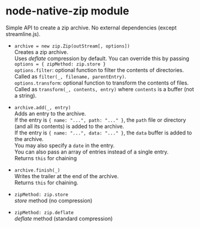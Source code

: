 
# node-native-zip module

Simple API to create a zip archive. No external dependencies (except streamline.js).

* `archive = new zip.Zip(outStream[, options])`  
  Creates a zip archive.  
  Uses _deflate_ compression by default. You can override this by passing  
  `options = { zipMethod: zip.store }`  
  `options.filter`:  optional function to filter the contents of directories.  
  Called as `filter(_, filename, parentEntry)`.  
  `options.transform`:  optional function to transform the contents of files.  
  Called as `transform(_, contents, entry)` where `contents` is a buffer (not a string).

* `archive.add(_, entry)`  
  Adds an entry to the archive.  
  If the entry is `{ name: "...", path: "..." }`,
  the `path` file or directory (and all its contents) is added to the archive.  
  If the entry is `{ name: "...", data: "..." }`,
  the `data` buffer is added to the archive.  
  You may also specify a `date` in the entry.  
  You can also pass an array of entries instead of a single entry.  
  Returns `this` for chaining

* `archive.finish(_)`  
  Writes the trailer at the end of the archive.  
  Returns `this` for chaining.

* `zipMethod: zip.store`  
  _store_ method (no compression)

* `zipMethod: zip.deflate`  
  _deflate_ method (standard compression)

